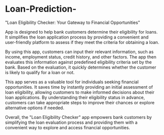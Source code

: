 # Loan-Prediction-
"Loan Eligibility Checker: Your Gateway to Financial Opportunities"

App is designed to help bank customers determine their eligibility for loans. It simplifies the loan application process by providing a convenient and user-friendly platform to assess if they meet the criteria for obtaining a loan.

By using this app, customers can input their relevant information, such as income, employment status, credit history, and other factors. The app then evaluates this information against predefined eligibility criteria set by the bank. Based on the evaluation, it quickly determines whether the customer is likely to qualify for a loan or not.

This app serves as a valuable tool for individuals seeking financial opportunities. It saves time by instantly providing an initial assessment of loan eligibility, allowing customers to make informed decisions about their loan applications. By understanding their eligibility status in advance, customers can take appropriate steps to improve their chances or explore alternative options if needed.

Overall, the "Loan Eligibility Checker" app empowers bank customers by simplifying the loan evaluation process and providing them with a convenient way to explore and access financial opportunities.
